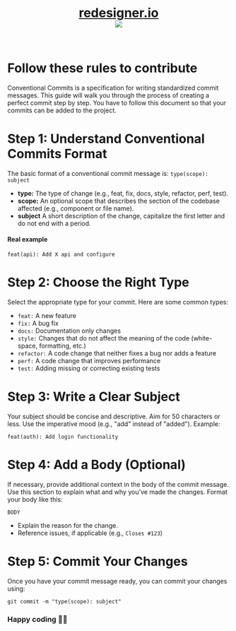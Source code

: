 <h1 align="center"><a href="https://www.">redesigner.io</a>
<br>
<img src="https://avatars.githubusercontent.com/u/124807178?s=48&v=4"></img>
</h1>
<br>


# Follow these rules to contribute

Conventional Commits is a specification for writing standardized commit messages. This guide will walk you through the process of creating a perfect commit step by step. You have to follow this document so that your commits can be added to the project.

# Step 1: Understand Conventional Commits Format

The basic format of a conventional commit message is:
`type(scope): subject`

- **type:** The type of change (e.g., feat, fix, docs, style, refactor, perf, test).
- **scope:** An optional scope that describes the section of the codebase affected (e.g., component or file name).
- **subject** A short description of the change, capitalize the first letter and do not end with a period.

#### Real example

`feat(api): Add X api and configure`

# Step 2: Choose the Right Type

Select the appropriate type for your commit. Here are some common types:
<br>
* `feat:` A new feature
* `fix:` A bug fix
* `docs:` Documentation only changes
* `style:` Changes that do not affect the meaning of the code (white-space, formatting, etc.)
* `refactor:` A code change that neither fixes a bug nor adds a feature
* `perf:` A code change that improves performance
* `test:` Adding missing or correcting existing tests

# Step 3: Write a Clear Subject

Your subject should be concise and descriptive. Aim for 50 characters
or less. Use the imperative mood (e.g., "add" instead of "added").
Example:

`feat(auth): Add login functionality`

# Step 4: Add a Body (Optional)

If necessary, provide additional context in the body of the commit
message. Use this section to explain what and why you’ve made the
changes.
Format your body like this:

`BODY`

* Explain the reason for the change.
* Reference issues, if applicable (e.g., `Closes #123`)

# Step 5: Commit Your Changes

Once you have your commit message ready, you can commit your changes using:

`git commit -m "type(scope): subject"`

### Happy coding 👨‍💻